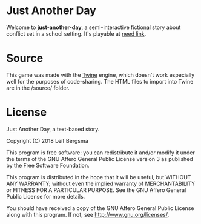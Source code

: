 # Just Another Day
Welcome to **just-another-day**, a semi-interactive fictional story about conflict set in a school setting. It's playable at [need link]().




# Source
This game was made with the [Twine](http://twinery.org) engine, which doesn't work especially well for the purposes of code-sharing. The HTML files to import into Twine are in the /source/ folder.




# License
Just Another Day, a text-based story.

Copyright (C) 2018 Leif Bergsma

This program is free software: you can redistribute it and/or modify it under the terms of the GNU Affero General Public License version 3 as published by the Free Software Foundation.

This program is distributed in the hope that it will be useful, but WITHOUT ANY WARRANTY; without even the implied warranty of MERCHANTABILITY or FITNESS FOR A PARTICULAR PURPOSE.  See the GNU Affero General Public License for more details.

You should have received a copy of the GNU Affero General Public License along with this program.  If not, see <http://www.gnu.org/licenses/>.